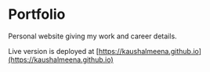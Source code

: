 # Portfolio

Personal website giving my work and career details.

Live version is deployed at [https://kaushalmeena.github.io](https://kaushalmeena.github.io)
